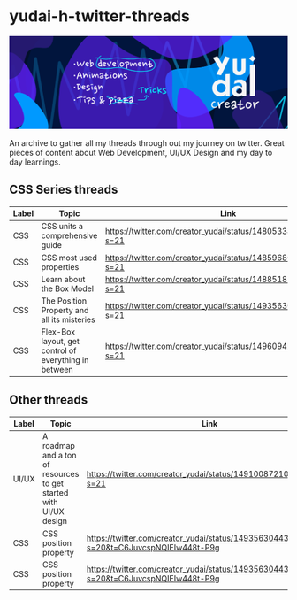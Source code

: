 # yudai-h-twitter-threads

![banner](https://github.com/Yudai-creator/Yudai-creator/blob/master/BANNER%20TWITTER.png)

An archive to gather all my threads through out my journey on twitter. Great pieces of content about Web Development, UI/UX Design and my day to day learnings.



## CSS Series threads

| Label         | Topic | Link|
| ------------- | ------------- |------------- |
| CSS           |CSS units a comprehensive guide|https://twitter.com/creator_yudai/status/1480533473895104519?s=21|
| CSS           |CSS most used properties|https://twitter.com/creator_yudai/status/1485968021332152323?s=21|
| CSS           |Learn about the Box Model|https://twitter.com/creator_yudai/status/1488518125675069443?s=21|
| CSS           |The Position Property and all its misteries|https://twitter.com/creator_yudai/status/1493563044328357888?s=21|
| CSS           |Flex-Box layout, get control of everything in between|https://twitter.com/creator_yudai/status/1496094741548736514?s=21|


## Other threads

| Label         | Topic | Link|
| ------------- | ------------- |------------- |
| UI/UX         |A roadmap and a ton of resources to get started with UI/UX design|https://twitter.com/creator_yudai/status/1491008721031475201?s=21|
| CSS           |CSS position property|https://twitter.com/creator_yudai/status/1493563044328357888?s=20&t=C6JuvcspNQIEIw448t-P9g|
| CSS           |CSS position property|https://twitter.com/creator_yudai/status/1493563044328357888?s=20&t=C6JuvcspNQIEIw448t-P9g|
